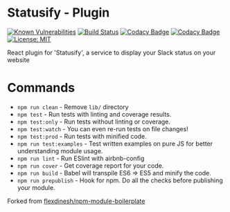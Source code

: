 # Statusify - Plugin

[![Known Vulnerabilities](https://snyk.io/test/github/etchteam/statusify-plugin/badge.svg)](https://snyk.io/test/github/etchteam/statusify-plugin)
[![Build Status](https://travis-ci.org/etchteam/statusify-plugin.svg?branch=master)](https://travis-ci.org/etchteam/statusify-plugin)
[![Codacy Badge](https://api.codacy.com/project/badge/Grade/70e8177aa89f43ef997f71e70e4c9727)](https://www.codacy.com?utm_source=github.com&utm_medium=referral&utm_content=etchteam/statusify-plugin&utm_campaign=Badge_Grade)
[![Codacy Badge](https://api.codacy.com/project/badge/Coverage/70e8177aa89f43ef997f71e70e4c9727)](https://www.codacy.com?utm_source=github.com&utm_medium=referral&utm_content=etchteam/statusify-plugin&utm_campaign=Badge_Coverage)
[![License: MIT](https://img.shields.io/badge/License-MIT-blue.svg)](https://opensource.org/licenses/MIT)

React plugin for 'Statusify', a service to display your Slack status on your website

# Commands

* `npm run clean` - Remove `lib/` directory
* `npm test` - Run tests with linting and coverage results.
* `npm test:only` - Run tests without linting or coverage.
* `npm test:watch` - You can even re-run tests on file changes!
* `npm test:prod` - Run tests with minified code.
* `npm run test:examples` - Test written examples on pure JS for better understanding module usage.
* `npm run lint` - Run ESlint with airbnb-config
* `npm run cover` - Get coverage report for your code.
* `npm run build` - Babel will transpile ES6 => ES5 and minify the code.
* `npm run prepublish` - Hook for npm. Do all the checks before publishing your module.

Forked from [flexdinesh/npm-module-boilerplate](https://github.com/flexdinesh/npm-module-boilerplate)
